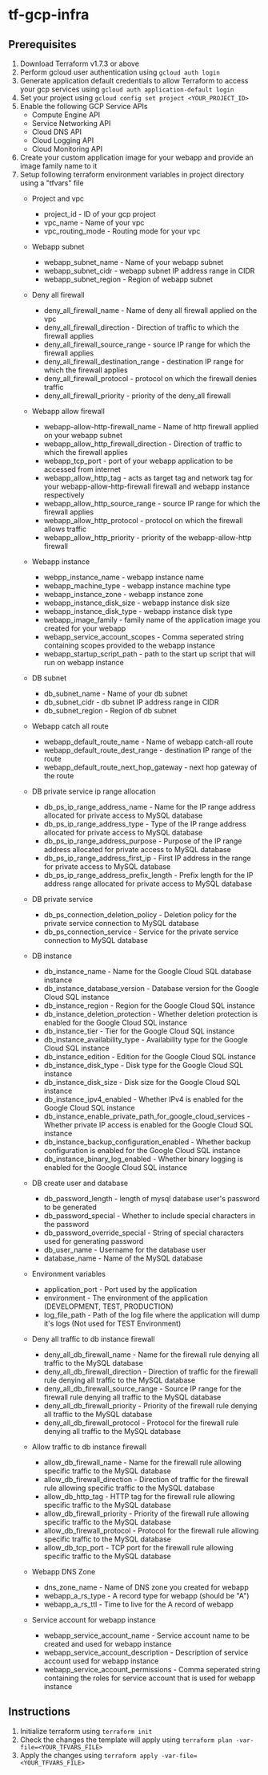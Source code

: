 # tf-gcp-infra

## Prerequisites
1. Download Terraform v1.7.3 or above
2. Perform gcloud user authentication using ```gcloud auth login```
3. Generate application default credentials to allow Terraform to access your gcp services using ```gcloud auth application-default login```
4. Set your project using ```gcloud config set project <YOUR_PROJECT_ID>```
5. Enable the following GCP Service APIs
    - Compute Engine API
    - Service Networking API
    - Cloud DNS API
    - Cloud Logging API
    - Cloud Monitoring API
6. Create your custom application image for your webapp and provide an image family name to it
7. Setup following terraform environment variables in project directory using a "tfvars" file
    - Project and vpc
      - project_id - ID of your gcp project
      - vpc_name - Name of your vpc
      - vpc_routing_mode - Routing mode for your vpc
    
    - Webapp subnet
      - webapp_subnet_name - Name of your webapp subnet
      - webapp_subnet_cidr - webapp subnet IP address range in CIDR
      - webapp_subnet_region - Region of webapp subnet

    - Deny all firewall
      - deny_all_firewall_name - Name of deny all firewall applied on the vpc
      - deny_all_firewall_direction - Direction of traffic to which the firewall applies
      - deny_all_firewall_source_range - source IP range for which the firewall applies
      - deny_all_firewall_destination_range - destination IP range for which the firewall applies
      - deny_all_firewall_protocol - protocol on which the firewall denies traffic
      - deny_all_firewall_priority - priority of the deny_all firewall

    - Webapp allow firewall
      - webapp-allow-http-firewall_name - Name of http firewall applied on your webapp subnet
      - webapp_allow_http_firewall_direction - Direction of traffic to which the firewall applies
      - webapp_tcp_port - port of your webapp application to be accessed from internet
      - webapp_allow_http_tag - acts as target tag and network tag for your webapp-allow-http-firewall firewall and webapp instance respectively
      - webapp_allow_http_source_range - source IP range for which the firewall applies
      - webapp_allow_http_protocol - protocol on which the firewall allows traffic
      - webapp_allow_http_priority - priority of the webapp-allow-http firewall

    - Webapp instance
      - webpp_instance_name - webapp instance name
      - webapp_machine_type - webapp instance machine type
      - webapp_instance_zone - webapp instance zone
      - webapp_instance_disk_size - webapp instance disk size
      - webapp_instance_disk_type - webapp instance disk type
      - webapp_image_family - family name of the application image you created for your webapp
      - webapp_service_account_scopes - Comma seperated string containing scopes provided to the webapp instance
      - webapp_startup_script_path - path to the start up script that will run on webapp instance

    - DB subnet
      - db_subnet_name - Name of your db subnet
      - db_subnet_cidr - db subnet IP address range in CIDR
      - db_subnet_region - Region of db subnet
  
    - Webapp catch all route
      - webapp_default_route_name - Name of webapp catch-all route
      - webapp_default_route_dest_range - destination IP range of the route
      - webapp_default_route_next_hop_gateway - next hop gateway of the route

    - DB private service ip range allocation
      - db_ps_ip_range_address_name - Name for the IP range address allocated for private access to MySQL database
      - db_ps_ip_range_address_type - Type of the IP range address allocated for private access to MySQL database
      - db_ps_ip_range_address_purpose - Purpose of the IP range address allocated for private access to MySQL database
      - db_ps_ip_range_address_first_ip - First IP address in the range for private access to MySQL database
      - db_ps_ip_range_address_prefix_length - Prefix length for the IP address range allocated for private access to MySQL database

    - DB private service
      - db_ps_connection_deletion_policy - Deletion policy for the private service connection to MySQL database
      - db_ps_connection_service - Service for the private service connection to MySQL database

    - DB instance
      - db_instance_name - Name for the Google Cloud SQL database instance
      - db_instance_database_version - Database version for the Google Cloud SQL instance
      - db_instance_region - Region for the Google Cloud SQL instance
      - db_instance_deletion_protection - Whether deletion protection is enabled for the Google Cloud SQL instance
      - db_instance_tier - Tier for the Google Cloud SQL instance
      - db_instance_availability_type - Availability type for the Google Cloud SQL instance
      - db_instance_edition - Edition for the Google Cloud SQL instance
      - db_instance_disk_type - Disk type for the Google Cloud SQL instance
      - db_instance_disk_size - Disk size for the Google Cloud SQL instance
      - db_instance_ipv4_enabled - Whether IPv4 is enabled for the Google Cloud SQL instance
      - db_instance_enable_private_path_for_google_cloud_services - Whether private IP access is enabled for the Google Cloud SQL instance
      - db_instance_backup_configuration_enabled - Whether backup configuration is enabled for the Google Cloud SQL instance
      - db_instance_binary_log_enabled - Whether binary logging is enabled for the Google Cloud SQL instance

    - DB create user and database
      - db_password_length - length of mysql database user's password to be generated
      - db_password_special - Whether to include special characters in the password
      - db_password_override_special - String of special characters used for generating password
      - db_user_name - Username for the database user
      - database_name - Name of the MySQL database

    - Environment variables
      - application_port - Port used by the application
      - environment - The environment of the application (DEVELOPMENT, TEST, PRODUCTION)
      - log_file_path - Path of the log file where the application will dump it's logs (Not used for TEST Environment)

    - Deny all traffic to db instance firewall
      - deny_all_db_firewall_name - Name for the firewall rule denying all traffic to the MySQL database
      - deny_all_db_firewall_direction - Direction of traffic for the firewall rule denying all traffic to the MySQL database
      - deny_all_db_firewall_source_range - Source IP range for the firewall rule denying all traffic to the MySQL database
      - deny_all_db_firewall_priority - Priority of the firewall rule denying all traffic to the MySQL database
      - deny_all_db_firewall_protocol - Protocol for the firewall rule denying all traffic to the MySQL database
    
    - Allow traffic to db instance firewall
      - allow_db_firewall_name - Name for the firewall rule allowing specific traffic to the MySQL database
      - allow_db_firewall_direction - Direction of traffic for the firewall rule allowing specific traffic to the MySQL database
      - allow_db_http_tag - HTTP tag for the firewall rule allowing specific traffic to the MySQL database
      - allow_db_firewall_priority - Priority of the firewall rule allowing specific traffic to the MySQL database
      - allow_db_firewall_protocol - Protocol for the firewall rule allowing specific traffic to the MySQL database
      - allow_db_tcp_port - TCP port for the firewall rule allowing specific traffic to the MySQL database
    
    - Webapp DNS Zone
      - dns_zone_name - Name of DNS zone you created for webapp
      - webapp_a_rs_type - A record type for webapp (should be "A")
      - webapp_a_rs_ttl - Time to live for the A record of webapp

    - Service account for webapp instance
      - webapp_service_account_name - Service account name to be created and used for webapp instance
      - webapp_service_account_description - Description of service account used for webapp instance
      - webapp_service_account_permissions - Comma seperated string containing the roles for service account that is used for webapp instance


## Instructions
1. Initialize terraform using ```terraform init```
2. Check the changes the template will apply using ```terraform plan -var-file=<YOUR_TFVARS_FILE>```
3. Apply the changes using ```terraform apply -var-file=<YOUR_TFVARS_FILE>```
